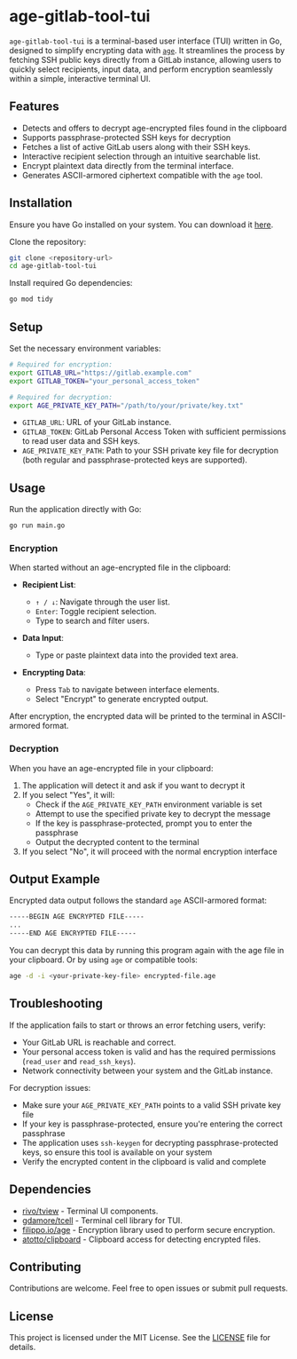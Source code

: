 # age-gitlab-tool-tui

`age-gitlab-tool-tui` is a terminal-based user interface (TUI) written in Go, designed to simplify encrypting data with [`age`](https://github.com/FiloSottile/age). It streamlines the process by fetching SSH public keys directly from a GitLab instance, allowing users to quickly select recipients, input data, and perform encryption seamlessly within a simple, interactive terminal UI.

## Features

- Detects and offers to decrypt age-encrypted files found in the clipboard
- Supports passphrase-protected SSH keys for decryption
- Fetches a list of active GitLab users along with their SSH keys.
- Interactive recipient selection through an intuitive searchable list.
- Encrypt plaintext data directly from the terminal interface.
- Generates ASCII-armored ciphertext compatible with the `age` tool.

## Installation

Ensure you have Go installed on your system. You can download it [here](https://golang.org/dl/).

Clone the repository:

```bash
git clone <repository-url>
cd age-gitlab-tool-tui
```

Install required Go dependencies:

```bash
go mod tidy
```

## Setup

Set the necessary environment variables:

```bash
# Required for encryption:
export GITLAB_URL="https://gitlab.example.com"
export GITLAB_TOKEN="your_personal_access_token"

# Required for decryption:
export AGE_PRIVATE_KEY_PATH="/path/to/your/private/key.txt"
```

- `GITLAB_URL`: URL of your GitLab instance.
- `GITLAB_TOKEN`: GitLab Personal Access Token with sufficient permissions to read user data and SSH keys.
- `AGE_PRIVATE_KEY_PATH`: Path to your SSH private key file for decryption (both regular and passphrase-protected keys are supported).

## Usage

Run the application directly with Go:

```bash
go run main.go
```

### Encryption

When started without an age-encrypted file in the clipboard:

- **Recipient List**:
  - `↑ / ↓`: Navigate through the user list.
  - `Enter`: Toggle recipient selection.
  - Type to search and filter users.

- **Data Input**:
  - Type or paste plaintext data into the provided text area.

- **Encrypting Data**:
  - Press `Tab` to navigate between interface elements.
  - Select "Encrypt" to generate encrypted output.

After encryption, the encrypted data will be printed to the terminal in ASCII-armored format.

### Decryption

When you have an age-encrypted file in your clipboard:

1. The application will detect it and ask if you want to decrypt it
2. If you select "Yes", it will:
   - Check if the `AGE_PRIVATE_KEY_PATH` environment variable is set
   - Attempt to use the specified private key to decrypt the message
   - If the key is passphrase-protected, prompt you to enter the passphrase
   - Output the decrypted content to the terminal
3. If you select "No", it will proceed with the normal encryption interface

## Output Example

Encrypted data output follows the standard `age` ASCII-armored format:

```bash
-----BEGIN AGE ENCRYPTED FILE-----
...
-----END AGE ENCRYPTED FILE-----
```

You can decrypt this data by running this program again with the age file in your clipboard. 
Or by using `age` or compatible tools:

```bash
age -d -i <your-private-key-file> encrypted-file.age
```

## Troubleshooting

If the application fails to start or throws an error fetching users, verify:

- Your GitLab URL is reachable and correct.
- Your personal access token is valid and has the required permissions (`read_user` and `read_ssh_keys`).
- Network connectivity between your system and the GitLab instance.

For decryption issues:
- Make sure your `AGE_PRIVATE_KEY_PATH` points to a valid SSH private key file
- If your key is passphrase-protected, ensure you're entering the correct passphrase
- The application uses `ssh-keygen` for decrypting passphrase-protected keys, so ensure this tool is available on your system
- Verify the encrypted content in the clipboard is valid and complete

## Dependencies

- [rivo/tview](https://github.com/rivo/tview) - Terminal UI components.
- [gdamore/tcell](https://github.com/gdamore/tcell) - Terminal cell library for TUI.
- [filippo.io/age](https://github.com/FiloSottile/age) - Encryption library used to perform secure encryption.
- [atotto/clipboard](https://github.com/atotto/clipboard) - Clipboard access for detecting encrypted files.

## Contributing

Contributions are welcome. Feel free to open issues or submit pull requests.

## License

This project is licensed under the MIT License. See the [LICENSE](LICENSE) file for details.

